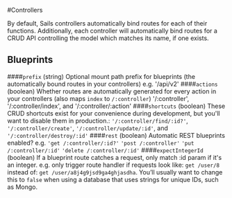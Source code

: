 #Controllers

By default, Sails controllers automatically bind routes for each of their functions. Additionally, each controller will automatically bind routes for a CRUD API controlling the model which matches its name, if one exists.

## Blueprints
####`prefix` (string)
Optional mount path prefix for blueprints (the automatically bound routes in your controllers) e.g. '/api/v2'
####`actions` (boolean)
Whether routes are automatically generated for every action in your controllers (also maps `index` to `/:controller`) '/:controller', '/:controller/index', and '/:controller/:action'
####`shortcuts` (boolean)
These CRUD shortcuts exist for your convenience during development, but you'll want to disable them in production.: `'/:controller/find/:id?'`, `'/:controller/create'`, `'/:controller/update/:id'`, and `'/:controller/destroy/:id'`
####`rest` (boolean)
Automatic REST blueprints enabled? e.g. `'get /:controller/:id?'` `'post /:controller'` `'put /:controller/:id'` `'delete /:controller/:id'`
####`expectIntegerId` (boolean)
If a blueprint route catches a request, only match :id param if it's an integer.  e.g. only trigger route handler if requests look like: `get /user/8` instead of: `get /user/a8j4g9jsd9ga4ghjasdha`.  You&rsquo;ll usually want to change this to `false` when using a database that uses strings for unique IDs, such as Mongo.

